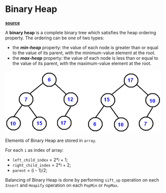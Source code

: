# Binary Heap

**[source](https://www.cs.cmu.edu/~adamchik/15-121/lectures/Binary%20Heaps/heaps.html)**

A **binary heap** is a complete binary tree which satisfies the heap ordering property. The ordering can be one of two types:

* the **_min-heap_** property: the value of each node is greater than or equal to the value of its parent, with the minimum-value element at the root.
* the **_max-heap_** property: the value of each node is less than or equal to the value of its parent, with the maximum-value element at the root.

![binary_heap](/static/heap.bmp)

Elements of Binary Heap are stored in ```array```.

For each ```i``` as index of array:
  * ```left_child_index``` = 2*i + 1;
  * ```right_child_index``` = 2*i + 2;
  * ```parent``` = (i - 1)/2;

Balancing of Binary Heap is done by performing ```sift_up``` operation on each ```Insert``` and ```Heapify``` operation on each ```PopMin``` or ```PopMax```.
